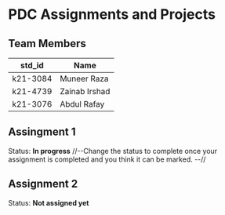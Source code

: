 # PDC Assignments and Projects
## Team Members
|std_id|Name|
|--------|-|
|k21-3084|Muneer Raza|
|k21-4739|Zainab Irshad|
|k21-3076|Abdul Rafay|

## Assingment 1 ##
Status: **In progress**
//--Change the status to complete once your assignment is completed and you think it can be marked. --//

## Assignment 2 ##
Status: **Not assigned yet**
